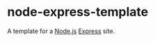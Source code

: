 # node-express-template
A template for a [Node.js](http://nodejs.org/) [Express](http://expressjs.com/) site.
